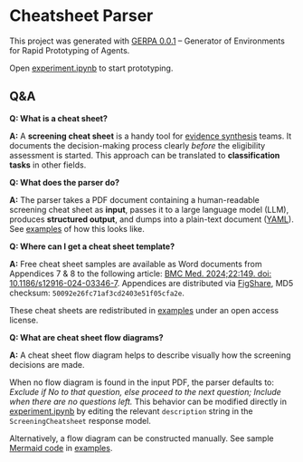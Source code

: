 # Cheatsheet Parser
This project was generated with [GERPA 0.0.1](https://github.com/pvzhelnov/gerpa/releases/tag/v0.0.1) – Generator of Environments for Rapid Prototyping of Agents.

Open [experiment.ipynb](experiment.ipynb) to start prototyping.

## Q&A

**Q: What is a cheat sheet?**

**A:** A **screening cheat sheet** is a handy tool for [evidence synthesis](https://chatgpt.com/?q=What+is+evidence+synthesis?) teams. It documents the decision-making process clearly _before_ the eligibility assessment is started. This approach can be translated to **classification tasks** in other fields.

**Q: What does the parser do?**

**A:** The parser takes a PDF document containing a human-readable screening cheat sheet as **input**, passes it to a large language model (LLM), produces **structured output**, and dumps into a plain-text document ([YAML](https://en.wikipedia.org/wiki/YAML)). See [examples](/examples/) of how this looks like.

**Q: Where can I get a cheat sheet template?**

**A:** Free cheat sheet samples are available as Word documents from Appendices 7 & 8 to the following article: [BMC Med. 2024;22:149. doi: 10.1186/s12916-024-03346-7](https://doi.org/10.1186/s12916-024-03346-7). Appendices are distributed via [FigShare](https://figshare.com/articles/journal_contribution/Additional_file_1_of_Interventions_on_gender_equity_in_the_workplace_a_scoping_review/25556501), MD5 checksum: `50092e26fc71af3cd2403e51f05cfa2e`.

These cheat sheets are redistributed in [examples](/examples/) under an open access license.

**Q: What are cheat sheet flow diagrams?**

**A:** A cheat sheet flow diagram helps to describe visually how the screening decisions are made.

When no flow diagram is found in the input PDF, the parser defaults to: _Exclude if No to that question, else proceed to the next question; Include when there are no questions left._ This behavior can be modified directly in [experiment.ipynb](experiment.ipynb) by editing the relevant `description` string in the `ScreeningCheatsheet` response model.

Alternatively, a flow diagram can be constructed manually. See sample [Mermaid code](https://en.wikipedia.org/wiki/Mermaid_(software)) in [examples](/examples/).
